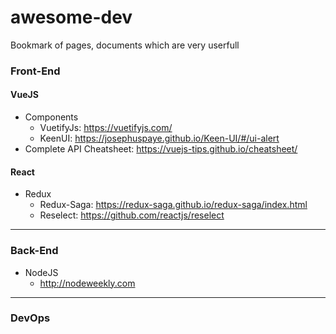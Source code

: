 # awesome-dev
Bookmark of pages, documents which are very userfull

### Front-End

#### VueJS
* Components
  * VuetifyJs: https://vuetifyjs.com/
  * KeenUI: https://josephuspaye.github.io/Keen-UI/#/ui-alert
* Complete API Cheatsheet: https://vuejs-tips.github.io/cheatsheet/

#### React
* Redux
  * Redux-Saga: https://redux-saga.github.io/redux-saga/index.html
  * Reselect: https://github.com/reactjs/reselect
  
***

### Back-End
* NodeJS
  * http://nodeweekly.com

***

### DevOps
